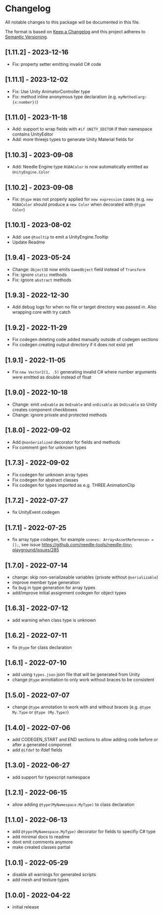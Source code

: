 # Changelog
All notable changes to this package will be documented in this file.

The format is based on [Keep a Changelog](http://keepachangelog.com/en/1.0.0/)
and this project adheres to [Semantic Versioning](http://semver.org/spec/v2.0.0.html).

## [1.11.2] - 2023-12-16
- Fix: property setter emitting invalid C# code

## [1.11.1] - 2023-12-02
- Fix: Use Unity AnimatorController type
- Fix: method inline anonymous type declaration (e.g. `myMethod(arg: {x:number})`)

## [1.11.0] - 2023-11-18
- Add: support to wrap fields with `#if UNITY_EDITOR` if their namespace contains UnityEditor
- Add: more threejs types to generate Unity Material fields for

## [1.10.3] - 2023-09-08
- Add: Needle Engine type `RGBAColor` is now automatically emitted as `UnityEngine.Color`

## [1.10.2] - 2023-09-08
- Fix: `@type` was not properly applied for `new expression` cases (e.g. `new RGBAColor` should produce a `new Color` when decorated with `@type Color`)

## [1.10.1] - 2023-08-02
- Add: use `@tooltip` to emit a UnityEngine.Tooltip
- Update Readme

## [1.9.4] - 2023-05-24
- Change: `Object3D` now emits `GameObject` field instead of `Transform`
- Fix: ignore `static` methods
- Fix: ignore `abstract` methods

## [1.9.3] - 2022-12-30
- Add debug logs for when no file or target directory was passed in. Also wrapping core with try catch

## [1.9.2] - 2022-11-29
- Fix codegen deleting code added manually outside of codegen sections
- Fix codegen creating output directory if it does not exist yet

## [1.9.1] - 2022-11-05
- Fix ``new Vector2(1, .5)`` generating invalid C# where number arguments were emitted as double instead of float

## [1.9.0] - 2022-10-18
- Change: emit ``onEnable`` as ``OnEnable`` and ``onDisable`` as ``OnDisable`` so Unity creates component checkboxes
- Change: ignore private and protected methods

## [1.8.0] - 2022-09-02
- Add ``@nonSerialized`` decorator for fields and methods
- Fix comment gen for unknown types

## [1.7.3] - 2022-09-02
- Fix codegen for unknown array types
- Fix codegen for abstract classes
- Fix codegen for types imported as e.g. THREE.AnimationClip

## [1.7.2] - 2022-07-27
- fix UnityEvent codegen

## [1.7.1] - 2022-07-25
- fix array type codegen, for example ``scenes: Array<AssetReference> = [];``, see issue https://github.com/needle-tools/needle-tiny-playground/issues/285

## [1.7.0] - 2022-07-14
- change: skip non-serializeable variables (private without ``@serializable``)
- improve member type generation
- fix bug in type generation for array types
- add/improve initial assignment codegen for object types

## [1.6.3] - 2022-07-12
- add warning when class type is unknown

## [1.6.2] - 2022-07-11
- fix ``@type`` for class declaration

## [1.6.1] - 2022-07-10
- add using ``types.json`` json file that will be generated from Unity
- change ``@type`` annotiation to only work without braces to be consistent

## [1.5.0] - 2022-07-07
- change ``@type`` annotation to work with and without braces (e.g. ``@type My.Type`` or ``@type (My.Type)``)

## [1.4.0] - 2022-07-06
- add CODEGEN_START and END sections to allow adding code before or after a generated componnet
- add ``@ifdef`` to ifdef fields 

## [1.3.0] - 2022-06-27
- add support for typescript namespace

## [1.2.1] - 2022-06-15
- allow adding ``@type(MyNamespace.MyType)`` to class declaration

## [1.1.0] - 2022-06-13
- add ``@type(MyNamespace.MyType)`` decorator for fields to specifiy C# type
- add minimal docs to readme
- dont emit comments anymore
- make created classes partial

## [1.0.1] - 2022-05-29
- disable all warnings for generated scripts
- add mesh and texture types

## [1.0.0] - 2022-04-22
- initial release